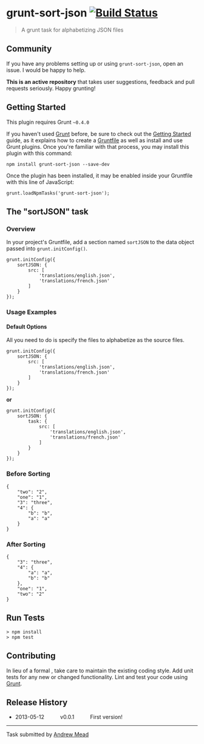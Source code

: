 # grunt-sort-json [![Build Status](https://travis-ci.org/andrewjmead/grunt-sort-json.png)](https://travis-ci.org/andrewjmead/grunt-sort-json)

> A grunt task for alphabetizing JSON files

## Community

If you have any problems setting up or using `grunt-sort-json`, open an issue. I would be happy to help.

**This is an active repository** that takes user suggestions, feedback and pull requests seriously. Happy grunting!

## Getting Started
This plugin requires Grunt `~0.4.0`

If you haven't used [Grunt](http://gruntjs.com/) before, be sure to check out the [Getting Started](http://gruntjs.com/getting-started) guide, as it explains how to create a [Gruntfile](http://gruntjs.com/sample-gruntfile) as well as install and use Grunt plugins. Once you're familiar with that process, you may install this plugin with this command:

	npm install grunt-sort-json --save-dev

Once the plugin has been installed, it may be enabled inside your Gruntfile with this line of JavaScript:

	grunt.loadNpmTasks('grunt-sort-json');

## The "sortJSON" task

### Overview
In your project's Gruntfile, add a section named `sortJSON` to the data object passed into `grunt.initConfig()`.

	grunt.initConfig({
		sortJSON: {
			src: [
				'translations/english.json',
				'translations/french.json'
			]
		}
	});
	
### Usage Examples

#### Default Options

All you need to do is specify the files to alphabetize as the source files. 

	grunt.initConfig({
		sortJSON: {
			src: [
				'translations/english.json',
				'translations/french.json'
			]
		}
	});

**or**

	grunt.initConfig({
		sortJSON: {
			task: {
				src: [
					'translations/english.json',
					'translations/french.json'
				]
			}
		}
	});

### Before Sorting 

	{
	    "two": "2",
	    "one": "1",
	    "3": "three",
	    "4": {
	        "b": "b",
	        "a": "a"
	    }
	}

### After Sorting

	{
	    "3": "three",
	    "4": {
	        "a": "a",
	        "b": "b"
	    },
	    "one": "1",
	    "two": "2"
	}

## Run Tests

    > npm install
    > npm test

## Contributing
In lieu of a formal 	, take care to maintain the existing coding style. Add unit tests for any new or changed functionality. Lint and test your code using [Grunt](http://gruntjs.com/).

## Release History

 * 2013-05-12   v0.0.1   First version!

---

Task submitted by [Andrew Mead](http://www.andrewjmead.com)
